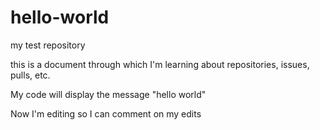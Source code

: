 # hello-world
my test repository

this is a document through which I'm learning about repositories, issues, pulls, etc.

My code will display the message "hello world"

Now I'm editing so I can comment on my edits
